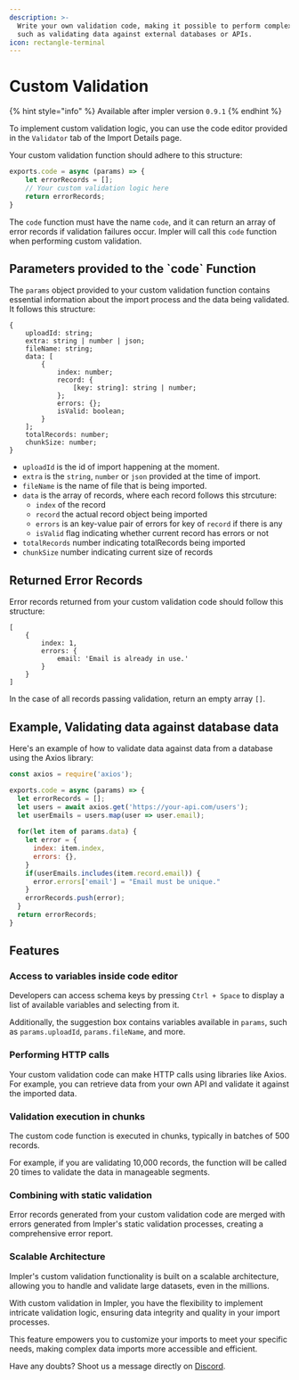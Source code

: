 ```yaml
---
description: >-
  Write your own validation code, making it possible to perform complex checks,
  such as validating data against external databases or APIs.
icon: rectangle-terminal
---
```


# Custom Validation

{% hint style="info" %}
Available after impler version `0.9.1`&#x20;
{% endhint %}

To implement custom validation logic, you can use the code editor provided in the `Validator` tab of the Import Details page.

Your custom validation function should adhere to this structure:

```javascript
exports.code = async (params) => {
    let errorRecords = [];
    // Your custom validation logic here
    return errorRecords;
}
```

The `code` function must have the name `code`, and it can return an array of error records if validation failures occur. Impler will call this `code` function when performing custom validation.

## Parameters provided to the \`code\` Function

The `params` object provided to your custom validation function contains essential information about the import process and the data being validated. It follows this structure:

```json5
{
    uploadId: string;
    extra: string | number | json;
    fileName: string;
    data: [
        {
            index: number;
            record: {
                [key: string]: string | number;
            };
            errors: {};
            isValid: boolean;
        }
    ];
    totalRecords: number;
    chunkSize: number;
}
```

* `uploadId` is the id of import happening at the moment.
* `extra` is the `string`, `number` or `json` provided at the time of import.
* `fileName` is the name of file that is being imported.
* `data` is the array of records, where each record follows this strcuture:
  * `index` of the record
  * `record` the actual record object being imported
  * `errors` is an key-value pair of errors for key of `record` if there is any
  * `isValid` flag indicating whether current record has errors or not
* `totalRecords` number indicating totalRecords being imported
* `chunkSize` number indicating current size of records

## Returned Error Records

Error records returned from your custom validation code should follow this structure:

```
[
    { 
        index: 1, 
        errors: {
            email: 'Email is already in use.'
        } 
    }
]
```

In the case of all records passing validation, return an empty array `[]`.

## Example, Validating data against database data

Here's an example of how to validate data against data from a database using the Axios library:

```javascript
const axios = require('axios');

exports.code = async (params) => {
  let errorRecords = [];
  let users = await axios.get('https://your-api.com/users');
  let userEmails = users.map(user => user.email);
  
  for(let item of params.data) {
    let error = {
      index: item.index,
      errors: {},
    }
    if(userEmails.includes(item.record.email)) {
      error.errors['email'] = "Email must be unique."
    }
    errorRecords.push(error);
  }
  return errorRecords;
}

```

## Features

### Access to variables inside code editor

Developers can access schema keys by pressing `Ctrl + Space` to display a list of available variables and selecting from it.

Additionally, the suggestion box contains variables available in `params`, such as `params.uploadId`, `params.fileName`, and more.

### Performing HTTP calls

Your custom validation code can make HTTP calls using libraries like Axios. For example, you can retrieve data from your own API and validate it against the imported data.

### Validation execution in chunks

The custom code function is executed in chunks, typically in batches of 500 records.

For example, if you are validating 10,000 records, the function will be called 20 times to validate the data in manageable segments.

### Combining with static validation

Error records generated from your custom validation code are merged with errors generated from Impler's static validation processes, creating a comprehensive error report.

### Scalable Architecture

Impler's custom validation functionality is built on a scalable architecture, allowing you to handle and validate large datasets, even in the millions.



With custom validation in Impler, you have the flexibility to implement intricate validation logic, ensuring data integrity and quality in your import processes.

This feature empowers you to customize your imports to meet your specific needs, making complex data imports more accessible and efficient.

Have any doubts? Shoot us a message directly on [Discord](https://discord.impler.io).
